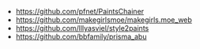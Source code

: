 * https://github.com/pfnet/PaintsChainer  
* https://github.com/makegirlsmoe/makegirls.moe_web  
* https://github.com/lllyasviel/style2paints  
* https://github.com/bbfamily/prisma_abu  
